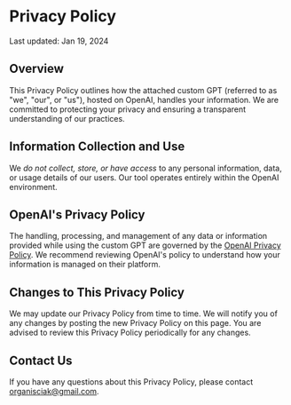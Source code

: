 # Privacy Policy

Last updated: Jan 19, 2024

## Overview
This Privacy Policy outlines how the attached custom GPT (referred to as "we", "our", or "us"), hosted on OpenAI, handles your information. We are committed to protecting your privacy and ensuring a transparent understanding of our practices.

## Information Collection and Use
We *do not collect, store, or have access* to any personal information, data, or usage details of our users. Our tool operates entirely within the OpenAI environment.

## OpenAI's Privacy Policy
The handling, processing, and management of any data or information provided while using the custom GPT are governed by the [OpenAI Privacy Policy](https://openai.com/policies/privacy-policy). We recommend reviewing OpenAI's policy to understand how your information is managed on their platform.

## Changes to This Privacy Policy
We may update our Privacy Policy from time to time. We will notify you of any changes by posting the new Privacy Policy on this page. You are advised to review this Privacy Policy periodically for any changes.

## Contact Us
If you have any questions about this Privacy Policy, please contact organisciak@gmail.com.
